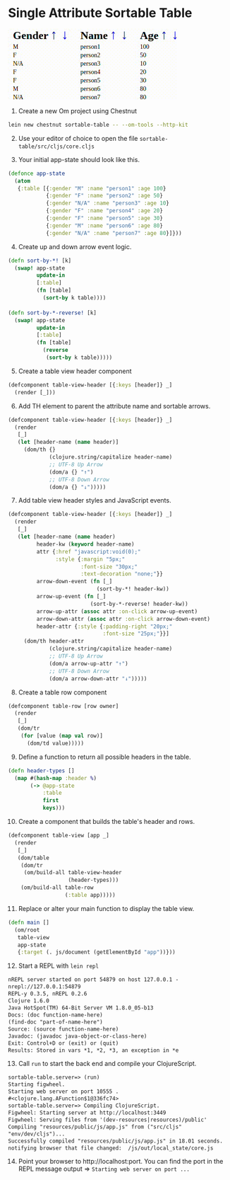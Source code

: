 # Single Attribute Sortable Table

![alt text](preview.gif "Preview Image GIF")

1) Create a new Om project using Chestnut

```bash
lein new chestnut sortable-table -- --om-tools --http-kit
```

2) Use your editor of choice to open the file `sortable-table/src/cljs/core.cljs`


3) Your initial app-state should look like this.

```clojure
(defonce app-state 
  (atom
   {:table [{:gender "M" :name "person1" :age 100}
            {:gender "F" :name "person2" :age 50}
            {:gender "N/A" :name "person3" :age 10}
            {:gender "F" :name "person4" :age 20}
            {:gender "F" :name "person5" :age 30}
            {:gender "M" :name "person6" :age 80}
            {:gender "N/A" :name "person7" :age 80}]}))
```

4) Create up and down arrow event logic.

```clojure
(defn sort-by-*! [k]
  (swap! app-state
         update-in
         [:table]
         (fn [table]
           (sort-by k table))))

(defn sort-by-*-reverse! [k]
  (swap! app-state
         update-in
         [:table]
         (fn [table]
           (reverse
            (sort-by k table)))))
```
5) Create a table view header component

```clojure
(defcomponent table-view-header [{:keys [header]} _]
  (render [_]))
```

6) Add TH element to parent the attribute name and sortable arrows.

```clojure
(defcomponent table-view-header [{:keys [header]} _]
  (render
   [_]
   (let [header-name (name header)]
     (dom/th {}
             (clojure.string/capitalize header-name)
             ;; UTF-8 Up Arrow
             (dom/a {} "↑")
             ;; UTF-8 Down Arrow
             (dom/a {} "↓")))))

```

7) Add table view header styles and JavaScript events.

```clojure
(defcomponent table-view-header [{:keys [header]} _]
  (render
   [_]
   (let [header-name (name header)
         header-kw (keyword header-name)
         attr {:href "javascript:void(0);"
               :style {:margin "5px;"
                       :font-size "30px;"
                       :text-decoration "none;"}}
         arrow-down-event (fn [_]
                            (sort-by-*! header-kw))
         arrow-up-event (fn [_]
                          (sort-by-*-reverse! header-kw))
         arrow-up-attr (assoc attr :on-click arrow-up-event)
         arrow-down-attr (assoc attr :on-click arrow-down-event)
         header-attr {:style {:padding-right "20px;"
                              :font-size "25px;"}}]
     (dom/th header-attr
             (clojure.string/capitalize header-name)
             ;; UTF-8 Up Arrow
             (dom/a arrow-up-attr "↑")
             ;; UTF-8 Down Arrow
             (dom/a arrow-down-attr "↓")))))
```

8) Create a table row component

```clojure
(defcomponent table-row [row owner]
  (render 
   [_]
   (dom/tr
    (for [value (map val row)]
      (dom/td value)))))
```

9) Define a function to return all possible headers in the table.

```clojure
(defn header-types []
  (map #(hash-map :header %)
       (-> @app-state
           :table
           first
           keys)))

```

10) Create a component that builds the table's header and rows.

```clojure
(defcomponent table-view [app _]
  (render
   [_]   
   (dom/table
    (dom/tr
     (om/build-all table-view-header
                   (header-types)))
    (om/build-all table-row
                  (:table app)))))
```

11) Replace or alter your main function to display the table view.

```clojure
(defn main []
  (om/root
   table-view
   app-state
   {:target (. js/document (getElementById "app"))}))
```
12) Start a REPL with `lein repl`

```
nREPL server started on port 54879 on host 127.0.0.1 - nrepl://127.0.0.1:54879
REPL-y 0.3.5, nREPL 0.2.6
Clojure 1.6.0
Java HotSpot(TM) 64-Bit Server VM 1.8.0_05-b13
Docs: (doc function-name-here)
(find-doc "part-of-name-here")
Source: (source function-name-here)
Javadoc: (javadoc java-object-or-class-here)
Exit: Control+D or (exit) or (quit)
Results: Stored in vars *1, *2, *3, an exception in *e
```

13) Call `run` to start the back end and compile your ClojureScript.

```
sortable-table.server=> (run)
Starting figwheel.
Starting web server on port 10555 .
#<clojure.lang.AFunction$1@336fc74>
sortable-table.server=> Compiling ClojureScript.
Figwheel: Starting server at http://localhost:3449
Figwheel: Serving files from '(dev-resources|resources)/public'
Compiling "resources/public/js/app.js" from ("src/cljs" "env/dev/cljs")...
Successfully compiled "resources/public/js/app.js" in 18.01 seconds.
notifying browser that file changed:  /js/out/local_state/core.js
```

14) Point your browser to http://localhost:port. You can find the port in the REPL message output =>  `Starting web server on port ...`


